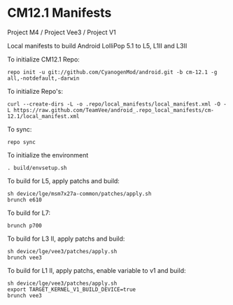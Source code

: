 CM12.1 Manifests
========================
Project M4 / Project Vee3 / Project V1

Local manifests to build Android LolliPop 5.1 to L5, L1II and L3II

To initialize CM12.1 Repo:

    repo init -u git://github.com/CyanogenMod/android.git -b cm-12.1 -g all,-notdefault,-darwin

To initialize Repo's:

    curl --create-dirs -L -o .repo/local_manifests/local_manifest.xml -O -L https://raw.github.com/TeamVee/android_.repo_local_manifests/cm-12.1/local_manifest.xml

To sync:

    repo sync

To initialize the environment

    . build/envsetup.sh

To build for L5, apply patchs and build:

    sh device/lge/msm7x27a-common/patches/apply.sh
    brunch e610

To build for L7:

    brunch p700

To build for L3 II, apply patchs and build:

    sh device/lge/vee3/patches/apply.sh
    brunch vee3

To build for L1 II, apply patchs, enable variable to v1 and build:

    sh device/lge/vee3/patches/apply.sh
    export TARGET_KERNEL_V1_BUILD_DEVICE=true
    brunch vee3
